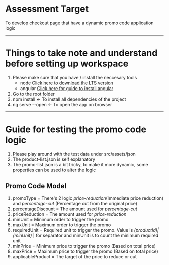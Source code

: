 # Assessment Target
To develop checkout page that have a dynamic promo code application logic

---
# Things to take note and understand before setting up workspace
1. Please make sure that you have / install the neccesary tools
    * node [Click here to download the LTS version](https://nodejs.org/en/download/)
    * angular [Click here for guide to install angular](https://angular.io/guide/setup-local)
2. Go to the root folder
3. npm install <- To install all dependencies of the project
4. ng serve --open <- To open the app on browser

---
# Guide for testing the promo code logic
1. Please play around with the test data under src/assets/json
2. The product-list.json is self explanatory
3. The promo-list.json is a bit tricky, to make it more dynamic, some properties can be used to alter the logic

## Promo Code Model
1. promoType = There's 2 logic *price-reduction*(Immediate price reduction) and *percentage-cut* (Percentage cut from the original price)
2. percentageDiscount = The amount used for *percentage-cut*
3. priceReduction = The amount used for *price-reduction*
4. minUnit = Minimum order to trigger the promo
5. maxUnit = Maximum order to trigger the promo
6. requiredUnit = Required unit to trigger the promo. Value is *(productId)|(minUnit)* | for separator and minUnit is to count the minimum required unit
7. minPrice = Minimum price to trigger the promo (Based on total price)
8. maxPrice = Maximum price to trigger the promo (Based on total price)
9. applicableProduct = The target of the price to reduce or cut